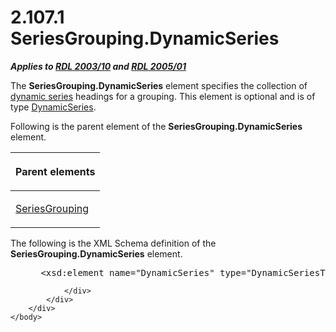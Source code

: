 <html dir="LTR" xmlns:mshelp="http://msdn.microsoft.com/mshelp" xmlns:ddue="http://ddue.schemas.microsoft.com/authoring/2003/5" xmlns:xlink="http://www.w3.org/1999/xlink" xmlns:tool="http://www.microsoft.com/tooltip">
    <head>
        <meta http-equiv="Content-Type" content="text/html; CHARSET=utf-8"></meta>
        <meta name="save" content="history"></meta>
        <title>2.107.1 SeriesGrouping.DynamicSeries</title>
        <xml>
            <mshelp:toctitle title="2.107.1 SeriesGrouping.DynamicSeries"></mshelp:toctitle>
            <mshelp:rltitle title="[MS-RDL]: SeriesGrouping.DynamicSeries"></mshelp:rltitle>
            <mshelp:keyword index="A" term="93617c5a-8c54-4f3f-8a74-2265c33c77da"></mshelp:keyword>
            <mshelp:attr name="DCSext.ContentType" value="open specification"></mshelp:attr>
            <mshelp:attr name="AssetID" value="93617c5a-8c54-4f3f-8a74-2265c33c77da"></mshelp:attr>
            <mshelp:attr name="TopicType" value="kbRef"></mshelp:attr>
            <mshelp:attr name="DCSext.Title" value="[MS-RDL]: SeriesGrouping.DynamicSeries" />
        </xml>
    </head>
    <body>
        <div id="header">
            <h1 class="heading">2.107.1 SeriesGrouping.DynamicSeries</h1>
        </div>
        <div id="mainSection">
            <div id="mainBody">
                <div id="allHistory" class="saveHistory"></div>
                <div id="sectionSection0" class="section" name="collapseableSection">
                    

<p><b><i>Applies to </i></b><a href="a7e2ad00-07c8-4f6d-80ab-3ad55df7b233.md"><b><i>RDL 2003/10</i></b></a><b>
<i>and </i></b><a href="3ebe2912-4958-4832-b391-cad1f5e13338.md"><b><i>RDL 2005/01</i></b></a></p>

<p>The <b>SeriesGrouping.DynamicSeries</b> element specifies
the collection of <a href="b2482b3f-74ab-4ca8-a9e5-c07955011743.md#gt_f061da26-2ecc-45e2-aedd-e14f8f9df1df">dynamic
series</a> headings for a grouping. This element is optional and is of type <a href="55d64473-d0ef-423b-85e0-692a92a99cd2.md">DynamicSeries</a>.</p>

<p>Following is the parent element of the <b>SeriesGrouping.DynamicSeries</b>
element.</p>

<table>
 <thead>
  <tr>
   <th>
   <p>Parent elements</p>
   </th>
  </tr>
 </thead>
 <tr>
  <td>
  <p><a href="85f27584-6ad1-46ad-8dce-52cf7851c73f.md">SeriesGrouping</a></p>
  </td>
 </tr>
</table>

<p>The following is the XML Schema definition of the <b>SeriesGrouping.DynamicSeries</b>
element.</p>

<dl>
<dd>
<div><pre> &lt;xsd:element name=&quot;DynamicSeries&quot; type=&quot;DynamicSeriesType&quot; minOccurs=&quot;0&quot; /&gt;
</pre></div>
</dd></dl>


                </div>
            </div>
        </div>
    </body>
</html>
